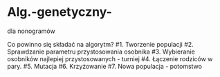 # Alg.-genetyczny-
dla nonogramów

Co powinno się składać na algorytm?
#1. Tworzenie populacji
#2. Sprawdzanie parametru przystosowania osobnika
#3. Wybieranie osobników najlepiej przystosowanych - turniej
#4. Łączenie rodziców w pary.
#5. Mutacja
#6. Krzyżowanie
#7. Nowa populacja - potomstwo
